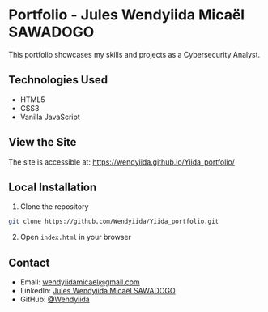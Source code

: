 # Portfolio - Jules Wendyiida Micaël SAWADOGO

This portfolio showcases my skills and projects as a Cybersecurity Analyst.

## Technologies Used

- HTML5
- CSS3
- Vanilla JavaScript

## View the Site

The site is accessible at: https://wendyiida.github.io/Yiida_portfolio/

## Local Installation

1. Clone the repository
```bash
git clone https://github.com/Wendyiida/Yiida_portfolio.git
```

2. Open `index.html` in your browser

## Contact

- Email: wendyiidamicael@gmail.com
- LinkedIn: [Jules Wendyiida Micaël SAWADOGO](https://bf.linkedin.com/in/jules-wendyiida-micaël-sawadogo-1736382a5)
- GitHub: [@Wendyiida](https://github.com/Wendyiida)